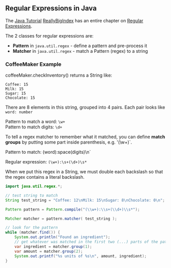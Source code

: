 ## Regular Expressions in Java

The [Java Tutorial](https://docs.oracle.com/javase/tutorial/) 
[ReallyBigIndex](https://docs.oracle.com/javase/tutorial/reallybigindex.html) has an entire chapter on [Regular Expressions](https://docs.oracle.com/javase/tutorial/essential/regex/index.html).

The 2 classes for regular expressions are:

* **Pattern** in `java.util.regex` - define a pattern and pre-process it
* **Matcher** in `java.util.regex` - match a Pattern (regex) to a string


### CoffeeMaker Example

coffeeMaker.checkInventory() returns a String like:
```
Coffee: 15
Milk: 15
Sugar: 15
Chocolate: 15
```

There are 8 elements in this string, grouped into 4 pairs.
Each pair looks like `word: number`

Pattern to match a word: `\w+`    
Pattern to match digits: `\d+`

To tell a regex matcher to remember what it matched, you can define
**match groups** by putting some part inside parenthesis, e.g. '(\w+)`.

Pattern to match: (word):space(digits)\n`    

Regular expression: `(\w+):\s+(\d+)\s*`    

When we put this regex in a String, we must double each backslash
so that the regex contains a literal backslash.

```java
import java.util.regex.*;

// test string to match
String test_string = "Coffee: 12\nMilk: 15\nSugar: 8\nChocolate: 0\n";

Pattern pattern = Pattern.compile("(\\w+):\\s+(\\d+)\\s*");

Matcher matcher = pattern.matcher( test_string );

// look for the pattern
while (matcher.find()) {
    System.out.println("Found an ingredient");
    // get whatever was matched in the first two (...) parts of the pattern
    var ingredient = matcher.group(1);
    var amount = matcher.group(2);
    System.out.printf("%s units of %s\n", amount, ingredient);
}

```

